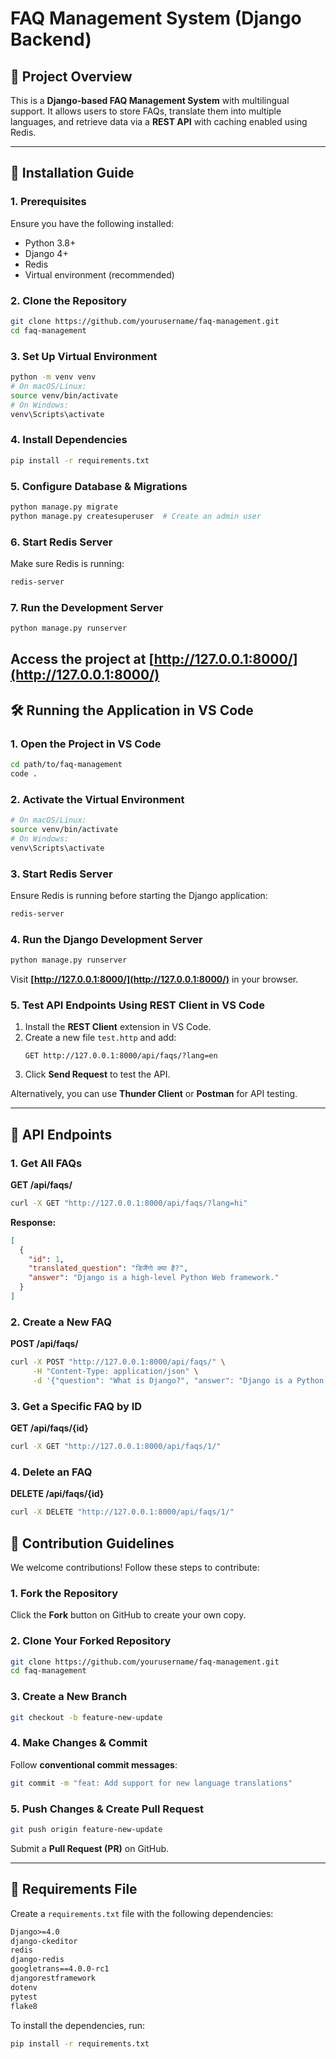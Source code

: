 # FAQ Management System (Django Backend)

## 📌 Project Overview

This is a **Django-based FAQ Management System** with multilingual support. It allows users to store FAQs, translate them into multiple languages, and retrieve data via a **REST API** with caching enabled using Redis.

---

## 🚀 Installation Guide

### **1. Prerequisites**

Ensure you have the following installed:

- Python 3.8+
- Django 4+
- Redis
- Virtual environment (recommended)

### **2. Clone the Repository**
```sh
git clone https://github.com/yourusername/faq-management.git
cd faq-management
```

### **3. Set Up Virtual Environment**
```sh
python -m venv venv
# On macOS/Linux:
source venv/bin/activate
# On Windows:
venv\Scripts\activate
```

### **4. Install Dependencies**
```sh
pip install -r requirements.txt
```

### **5. Configure Database & Migrations**
```sh
python manage.py migrate
python manage.py createsuperuser  # Create an admin user
```

### **6. Start Redis Server**
Make sure Redis is running:
```sh
redis-server
```

### **7. Run the Development Server**
```sh
python manage.py runserver
```

Access the project at **[http://127.0.0.1:8000/](http://127.0.0.1:8000/)**
---

## 🛠️ Running the Application in VS Code
### **1. Open the Project in VS Code**
```sh
cd path/to/faq-management
code .
```

### **2. Activate the Virtual Environment**
```sh
# On macOS/Linux:
source venv/bin/activate  
# On Windows:
venv\Scripts\activate
```

### **3. Start Redis Server**
Ensure Redis is running before starting the Django application:
```sh
redis-server
```

### **4. Run the Django Development Server**
```sh
python manage.py runserver
```

Visit **[http://127.0.0.1:8000/](http://127.0.0.1:8000/)** in your browser.

### **5. Test API Endpoints Using REST Client in VS Code**
1. Install the **REST Client** extension in VS Code.
2. Create a new file `test.http` and add:
   ```http
   GET http://127.0.0.1:8000/api/faqs/?lang=en
   ```
3. Click **Send Request** to test the API.

Alternatively, you can use **Thunder Client** or **Postman** for API testing.

---

## 📌 API Endpoints
### **1. Get All FAQs**
**GET /api/faqs/**
```sh
curl -X GET "http://127.0.0.1:8000/api/faqs/?lang=hi"
```

**Response:**
```json
[
  {
    "id": 1,
    "translated_question": "डिजैंगो क्या है?",
    "answer": "Django is a high-level Python Web framework."
  }
]
```

### **2. Create a New FAQ**
**POST /api/faqs/**
```sh
curl -X POST "http://127.0.0.1:8000/api/faqs/" \
     -H "Content-Type: application/json" \
     -d '{"question": "What is Django?", "answer": "Django is a Python framework", "language": "en"}'
```

### **3. Get a Specific FAQ by ID**
**GET /api/faqs/{id}**
```sh
curl -X GET "http://127.0.0.1:8000/api/faqs/1/"
```

### **4. Delete an FAQ**
**DELETE /api/faqs/{id}**
```sh
curl -X DELETE "http://127.0.0.1:8000/api/faqs/1/"
```

## 👥 Contribution Guidelines
We welcome contributions! Follow these steps to contribute:

### **1. Fork the Repository**
Click the **Fork** button on GitHub to create your own copy.

### **2. Clone Your Forked Repository**
```sh
git clone https://github.com/yourusername/faq-management.git
cd faq-management
```

### **3. Create a New Branch**
```sh
git checkout -b feature-new-update
```

### **4. Make Changes & Commit**
Follow **conventional commit messages**:
```sh
git commit -m "feat: Add support for new language translations"
```

### **5. Push Changes & Create Pull Request**
```sh
git push origin feature-new-update
```

Submit a **Pull Request (PR)** on GitHub.

---



## 📄 Requirements File
Create a `requirements.txt` file with the following dependencies:
```txt
Django>=4.0
django-ckeditor
redis
django-redis
googletrans==4.0.0-rc1
djangorestframework
dotenv
pytest
flake8
```
To install the dependencies, run:
```sh
pip install -r requirements.txt
